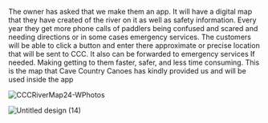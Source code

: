 The owner has asked that we make them an app.
It will have a digital map that they have created of the river on it as well as safety information. 
Every year they get more phone calls of paddlers being confused and scared and needing directions or in some cases emergency services. 
The customers will be able to click a button and enter there approximate or precise location that will be sent to CCC. 
It also can be forwarded to emergency services If needed. Making getting to them faster, safer, and less time consuming.
This is the map that Cave Country Canoes has kindly provided us and will be used inside the app

![CCCRiverMap24-WPhotos](https://github.com/user-attachments/assets/ab598f57-71a4-4994-bcfb-62147c696194)

![Untitled design (14)](https://github.com/user-attachments/assets/a7845a40-f220-4ad3-8e5b-47bf9313c4f9)
